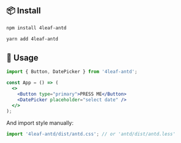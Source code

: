 
## 📦 Install

```bash
npm install 4leaf-antd
```

```bash
yarn add 4leaf-antd
```

## 🔨 Usage

```jsx
import { Button, DatePicker } from '4leaf-antd';

const App = () => (
  <>
    <Button type="primary">PRESS ME</Button>
    <DatePicker placeholder="select date" />
  </>
);
```

And import style manually:

```jsx
import '4leaf-antd/dist/antd.css'; // or 'antd/dist/antd.less'
```


